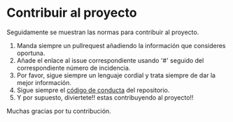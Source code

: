 # Contribuir al proyecto

Seguidamente se muestran las normas para contribuir al proyecto.

1. Manda siempre un pullrequest añadiendo la información que consideres oportuna.
2. Añade el enlace al issue correspondiente usando '#' seguido del correspondiente número de incidencia.
3. Por favor, sigue siempre un lenguaje cordial y trata siempre de dar la mejor información.
4. Sigue siempre el [código de conducta](https://github.com/HacktoberfestES/codigo-de-conducta) del repositorio.
5. Y por supuesto, diviertete!! estas contribuyendo al proyecto!!

Muchas gracias por tu contribución.
